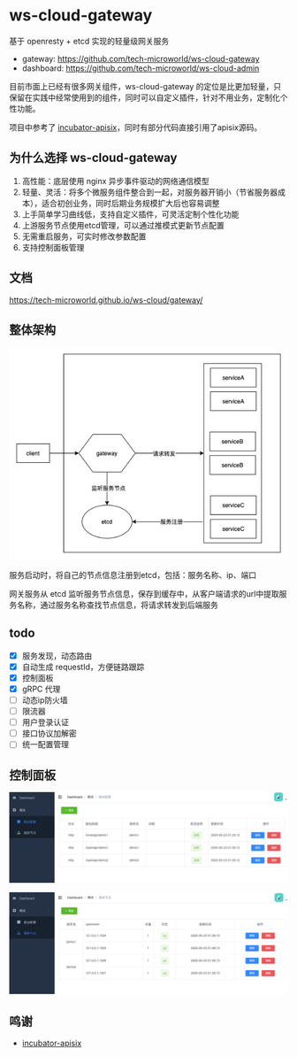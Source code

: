 # ws-cloud-gateway

基于 openresty + etcd 实现的轻量级网关服务

- gateway: <https://github.com/tech-microworld/ws-cloud-gateway>
- dashboard: <https://github.com/tech-microworld/ws-cloud-admin>

目前市面上已经有很多网关组件，ws-cloud-gateway 的定位是比更加轻量，只保留在实践中经常使用到的组件，同时可以自定义插件，针对不用业务，定制化个性功能。

项目中参考了 [incubator-apisix](https://github.com/apache/incubator-apisix)，同时有部分代码直接引用了apisix源码。

## 为什么选择 ws-cloud-gateway

1. 高性能：底层使用 nginx 异步事件驱动的网络通信模型
2. 轻量、灵活：将多个微服务组件整合到一起，对服务器开销小（节省服务器成本），适合初创业务，同时后期业务规模扩大后也容易调整
3. 上手简单学习曲线低，支持自定义插件，可灵活定制个性化功能
4. 上游服务节点使用etcd管理，可以通过推模式更新节点配置
5. 无需重启服务，可实时修改参数配置
6. 支持控制面板管理

## 文档

<https://tech-microworld.github.io/ws-cloud/gateway/>

## 整体架构

![整体架构](./doc/img/resty-gateway.jpg)

服务启动时，将自己的节点信息注册到etcd，包括：服务名称、ip、端口

网关服务从 etcd 监听服务节点信息，保存到缓存中，从客户端请求的url中提取服务名称，通过服务名称查找节点信息，将请求转发到后端服务


## todo

- [x] 服务发现，动态路由
- [x] 自动生成 requestId，方便链路跟踪
- [x] 控制面板
- [x] gRPC 代理
- [ ] 动态ip防火墙
- [ ] 限流器
- [ ] 用户登录认证
- [ ] 接口协议加解密
- [ ] 统一配置管理

## 控制面板

![路由管理](./doc/img/routes.jpg)

![服务节点管理](./doc/img/services.jpg)

## 鸣谢

- [incubator-apisix](https://github.com/apache/incubator-apisix)

